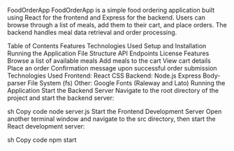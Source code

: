 FoodOrderApp
FoodOrderApp is a simple food ordering application built using React for the frontend and Express for the backend. Users can browse through a list of meals, add them to their cart, and place orders. The backend handles meal data retrieval and order processing.

Table of Contents
Features
Technologies Used
Setup and Installation
Running the Application
File Structure
API Endpoints
License
Features
Browse a list of available meals
Add meals to the cart
View cart details
Place an order
Confirmation message upon successful order submission
Technologies Used
Frontend:
React
CSS
Backend:
Node.js
Express
Body-parser
File System (fs)
Other:
Google Fonts (Raleway and Lato)
Running the Application
Start the Backend Server
Navigate to the root directory of the project and start the backend server:

sh
Copy code
node server.js
Start the Frontend Development Server
Open another terminal window and navigate to the src directory, then start the React development server:

sh
Copy code
npm start



